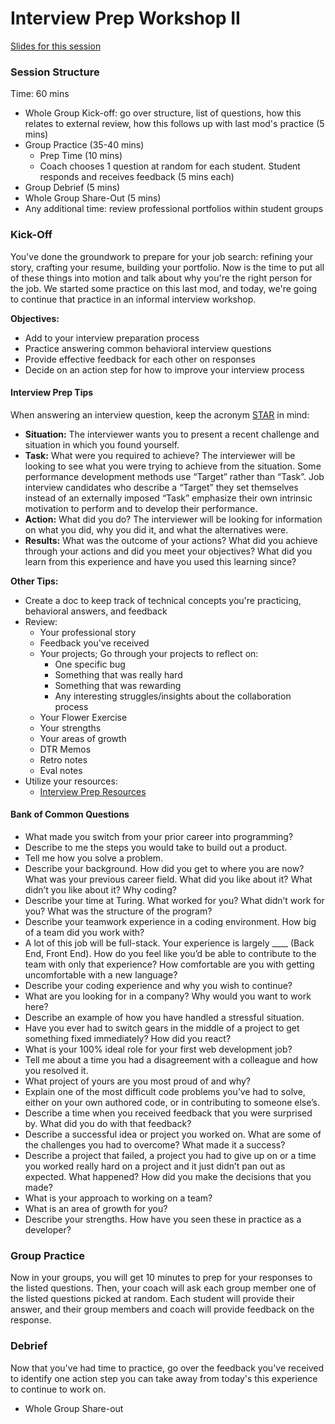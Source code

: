 # Interview Prep Workshop II

[Slides for this session](https://docs.google.com/presentation/d/1iMZHrVvbtW6j7Bp7h1bTtRTo74ri-lqWHanCD8_v4OA/edit?usp=sharing)

### Session Structure

Time: 60 mins

* Whole Group Kick-off: go over structure, list of questions, how this relates to external review, how this follows up with last mod's practice (5 mins)
* Group Practice (35-40 mins)
  * Prep Time (10 mins)
  * Coach chooses 1 question at random for each student. Student responds and receives feedback (5 mins each)
* Group Debrief (5 mins)
* Whole Group Share-Out (5 mins)
* Any additional time: review professional portfolios within student groups 

### Kick-Off
You've done the groundwork to prepare for your job search: refining your story, crafting your resume, building your portfolio. Now is the time to put all of these things into motion and talk about why you're the right person for the job. We started some practice on this last mod, and today, we're going to continue that practice in an informal interview workshop.

**Objectives:**
* Add to your interview preparation process
* Practice answering common behavioral interview questions
* Provide effective feedback for each other on responses
* Decide on an action step for how to improve your interview process

#### Interview Prep Tips
When answering an interview question, keep the acronym [STAR](https://en.wikipedia.org/wiki/Situation,_task,_action,_result) in mind:

* **Situation:** The interviewer wants you to present a recent challenge and situation in which you found yourself.
* **Task:** What were you required to achieve? The interviewer will be looking to see what you were trying to achieve from the situation. Some performance development methods use “Target” rather than “Task”. Job interview candidates who describe a “Target” they set themselves instead of an externally imposed “Task” emphasize their own intrinsic motivation to perform and to develop their performance.
* **Action:** What did you do? The interviewer will be looking for information on what you did, why you did it, and what the alternatives were.
* **Results:** What was the outcome of your actions? What did you achieve through your actions and did you meet your objectives? What did you learn from this experience and have you used this learning since?

**Other Tips:**
* Create a doc to keep track of technical concepts you're practicing, behavioral answers, and feedback
* Review:
  * Your professional story
  * Feedback you've received
  * Your projects; Go through your projects to reflect on:
    * One specific bug
    * Something that was really hard
    * Something that was rewarding
    * Any interesting struggles/insights about the collaboration process 
  * Your Flower Exercise
  * Your strengths
  * Your areas of growth
  * DTR Memos
  * Retro notes
  * Eval notes
* Utilize your resources:
  * [Interview Prep Resources](https://github.com/turingschool/career-development-curriculum/blob/master/module_four/interview_prep_resources.md)
 
#### Bank of Common Questions

* What made you switch from your prior career into programming? 
* Describe to me the steps you would take to build out a product.
* Tell me how you solve a problem.
* Describe your background. How did you get to where you are now? What was your previous career field. What did you like about it? What didn’t you like about it? Why coding? 
* Describe your time at Turing. What worked for you? What didn’t work for you? What was the structure of the program?
* Describe your teamwork experience in a coding environment. How big of a team did you work with?
* A lot of this job will be full-stack. Your experience is largely ____ (Back End, Front End). How do you feel like you’d be able to contribute to the team with only that experience? How comfortable are you with getting uncomfortable with a new language?
* Describe your coding experience and why you wish to continue?
* What are you looking for in a company? Why would you want to work here?
* Describe an example of how you have handled a stressful situation.
* Have you ever had to switch gears in the middle of a project to get something fixed immediately? How did you react?
* What is your 100% ideal role for your first web development job?
* Tell me about a time you had a disagreement with a colleague and how you resolved it.
* What project of yours are you most proud of and why? 
* Explain one of the most difficult code problems you’ve had to solve, either on your own authored code, or in contributing to someone else’s.
* Describe a time when you received feedback that you were surprised by. What did you do with that feedback?
* Describe a successful idea or project you worked on. What are some of the challenges you had to overcome? What made it a success?
* Describe a project that failed, a project you had to give up on or a time you worked really hard on a project and it just didn’t pan out as expected. What happened? How did you make the decisions that you made?
* What is your approach to working on a team?
* What is an area of growth for you?
* Describe your strengths. How have you seen these in practice as a developer?

### Group Practice
Now in your groups, you will get 10 minutes to prep for your responses to the listed questions. Then, your coach will ask each group member one of the listed questions picked at random. Each student will provide their answer, and their group members and coach will provide feedback on the response.

### Debrief
Now that you've had time to practice, go over the feedback you've received to identify one action step you can take away from today's this experience to continue to work on.

* Whole Group Share-out


